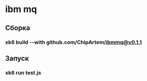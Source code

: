# ibm mq

## Сборка 
### xk6 build --with github.com/ChipArtem/ibmmq@v0.1.1

## Запуск 
### xk6 run test.js